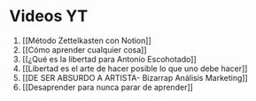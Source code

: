 # Videos YT
1. [[Método Zettelkasten con Notion]]
2. [[Cómo aprender cualquier cosa]]
3. [[¿Qué es la libertad para Antonio Escohotado]]
4. [[Libertad es el arte de hacer posible lo que uno debe hacer]]
5. [[DE SER ABSURDO A ARTISTA- Bizarrap Análisis Marketing]]
6. [[Desaprender para nunca parar de aprender]]